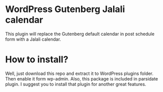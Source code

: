 # WordPress Gutenberg Jalali calendar
This plugin will replace the Gutenberg default calendar in post schedule form with a Jalali calendar.

# How to install?
Well, just download this repo and extract it to WordPress plugins folder. Then enable it form wp-admin.
Also, this package is included in parsidate plugin. I suggest you to install that plugin for another great features.




